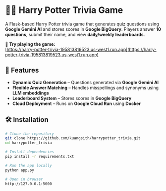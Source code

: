 # 🧙‍♂️ Harry Potter Trivia Game  

A Flask-based Harry Potter trivia game that generates quiz questions using **Google Gemini AI** and stores scores in **Google BigQuery**. Players answer **10 questions**, submit their name, and view **daily/weekly leaderboards**.  

🔗 **Try playing the game:**  
[https://harry-potter-trivia-195813819523.us-west1.run.app](https://harry-potter-trivia-195813819523.us-west1.run.app)  

## 🚀 Features  
- **Dynamic Quiz Generation** – Questions generated via **Google Gemini AI**  
- **Flexible Answer Matching** – Handles misspellings and synonyms using **LLM embeddings**  
- **Leaderboard System** – Stores scores in **Google BigQuery**  
- **Cloud Deployment** – Runs on **Google Cloud Run** using **Docker**  

## 🛠️ Installation  
```bash
# Clone the repository
git clone https://github.com/kuangsith/harrypotter_trivia.git
cd harrypotter_trivia

# Install dependencies
pip install -r requirements.txt

# Run the app locally
python app.py

# Open in browser
http://127.0.0.1:5000
